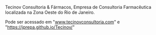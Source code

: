 Tecinov Consultoria & Fármacos, Empresa de Consultoria Farmacêutica localizada na Zona Oeste do Rio de Janeiro.

Pode ser acessado em "www.tecinovconsultoria.com" e "https://jprepa.github.io/Tecinov/"
